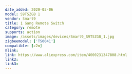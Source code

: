 ```yaml
---
date_added: 2020-03-06
model: S9TSZGB 1
vendor: Smart9
title: 1 Gang Remote Switch
category: remote
supports: action
image: /assets/images/devices/Smart9_S9TSZGB_1.jpg
zigbeemodel: ['TS0041']
compatible: [z2m]
mlink: 
link: https://www.aliexpress.com/item/4000231347808.html
link2: 
link3: 
---
```

